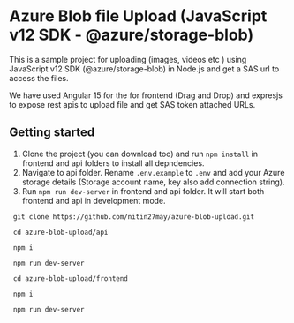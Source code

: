 # Azure Blob file Upload (JavaScript v12 SDK - @azure/storage-blob)
This is a sample project for uploading (images, videos etc ) using JavaScript v12 SDK (@azure/storage-blob) in Node.js  and get a SAS url to access the files.

We have used Angular 15 for the for frontend (Drag and Drop) and expresjs to expose rest apis to upload file and get SAS token attached URLs.

## Getting started


1. Clone the project (you can download too) and run `npm install` in frontend and api folders to install all depndencies. 
2. Navigate to api folder. Rename `.env.example` to `.env` and add your Azure storage details (Storage account name, key also add connection string).
3. Run `npm run dev-server` in frontend and api folder. It will start both frontend and api in development mode.
```
 git clone https://github.com/nitin27may/azure-blob-upload.git

 cd azure-blob-upload/api

 npm i
 
 npm run dev-server

 cd azure-blob-upload/frontend

 npm i

 npm run dev-server

```
